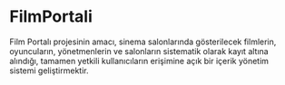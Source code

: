 # FilmPortali
Film Portalı projesinin amacı, sinema salonlarında gösterilecek filmlerin, oyuncuların, yönetmenlerin ve salonların sistematik olarak kayıt altına alındığı, tamamen yetkili kullanıcıların erişimine açık bir içerik yönetim sistemi geliştirmektir.
